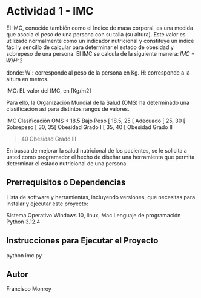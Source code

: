 # Actividad 1 - IMC

El IMC, conocido también como el Índice de masa corporal, es una medida que asocia el
peso de una persona con su talla (su altura). Este valor es utilizado normalmente como un
indicador nutricional y constituye un índice fácil y sencillo de calcular para determinar el
estado de obesidad y sobrepeso de una persona. El IMC se calcula de la siguiente manera:
𝐼𝑀𝐶 = 𝑊/𝐻^2

donde:
W : corresponde al peso de la persona en Kg.
H: corresponde a la altura en metros.

IMC: EL valor del IMC, en [Kg/m2]

Para ello, la Organización Mundial de la Salud (OMS) ha determinado una clasificación así
para distintos rangos de valores.

IMC Clasificación OMS
< 18.5 Bajo Peso
[ 18.5, 25 [ Adecuado
[ 25, 30 [ Sobrepeso
[ 30, 35[ Obesidad Grado I
[ 35, 40 [ Obesidad Grado II
> 40 Obesidad Grado III

En busca de mejorar la salud nutricional de los pacientes, se le solicita a usted como
programador el hecho de diseñar una herramienta que permita determinar el estado
nutricional de una persona.

## Prerrequisitos o Dependencias
Lista de software y herramientas, incluyendo versiones, que necesitas para instalar y ejecutar este proyecto:

Sistema Operativo  Windows 10, linux, Mac
Lenguaje de programación Python 3.12.4

## Instrucciones para Ejecutar el Proyecto
python imc.py

## Autor
Francisco Monroy